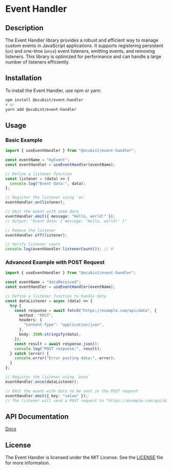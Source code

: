 # Event Handler

## Description

The Event Handler library provides a robust and efficient way to manage custom events in JavaScript applications. It supports registering persistent (`on`) and one-time (`once`) event listeners, emitting events, and removing listeners. This library is optimized for performance and can handle a large number of listeners efficiently.

## Installation

To install the Event Handler, use npm or yarn:

```bash
npm install @ocubist/event-handler
# or
yarn add @ocubist/event-handler
```

## Usage

### Basic Example

```typescript
import { useEventHandler } from "@ocubist/event-handler";

const eventName = "myEvent";
const eventHandler = useEventHandler(eventName);

// Define a listener function
const listener = (data) => {
  console.log("Event data:", data);
};

// Register the listener using `on`
eventHandler.on(listener);

// Emit the event with some data
eventHandler.emit({ message: "Hello, world!" });
// Output: "Event data: { message: 'Hello, world!' }"

// Remove the listener
eventHandler.off(listener);

// Verify listener count
console.log(eventHandler.listenerCount()); // 0
```

### Advanced Example with POST Request

```typescript
import { useEventHandler } from "@ocubist/event-handler";

const eventName = "dataReceived";
const eventHandler = useEventHandler(eventName);

// Define a listener function to handle data
const dataListener = async (data) => {
  try {
    const response = await fetch("https://example.com/api/data", {
      method: "POST",
      headers: {
        "Content-Type": "application/json",
      },
      body: JSON.stringify(data),
    });
    const result = await response.json();
    console.log("POST response:", result);
  } catch (error) {
    console.error("Error posting data:", error);
  }
};

// Register the listener using `once`
eventHandler.once(dataListener);

// Emit the event with data to be sent in the POST request
eventHandler.emit({ key: "value" });
// The listener will send a POST request to "https://example.com/api/data" with the data
```

## API Documentation

[Docs](https://ocubist.github.io/event-handler/)

## License

The Event Handler is licensed under the MIT License. See the [LICENSE](LICENSE.md) file for more information.
